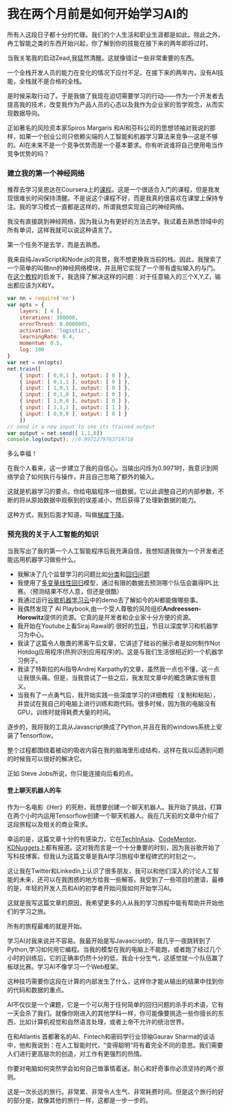 # 我在两个月前是如何开始学习AI的

所有人这段日子都十分的忙碌。我们的个人生活和职业生涯都是如此。除此之外，冉工智能之类的东西开始兴起，你了解到你的技能在接下来的两年即将过时。

当我关笔我的启动Zead,我猛然清醒。这就像错过一些非常重要的东西。

一个全栈开发人员的能力在变化的情况下应付不足。在接下来的两年内，没有Al技能，全栈就不是合格的全栈。

是时候采取行动了。于是我做了我现在迫切需要学习的行动——作为一个开发者去提高我的技术，改变我作为产品人员的心态以及我作为企业家的哲学观念，从而实现数据导向。

正如著名的风险资本家Spiros Margaris 和Al和芬科公司的思想领袖对我说的那样，如果一个创业公司只依赖尖端的人工智能和机器学习算法来竞争—这是不够的。Al在未来不是一个竞争优势而是一个基本要求。你有听说谁将自己使用电当作竞争优势的吗？

### 建立我的第一个神经网络

推荐去学习吴恩达在Coursera上的[课程](https://www.coursera.org/learn/machine-learning)。这是一个很适合入门的课程，但是我发现很难长时间保持清醒。不是说这个课程不好，而是我真的很喜欢在课堂上保持专注。我的学习模式一直都是这样的，所谓我想实现自己的神经网络。

我没有直接跳到神经网络，因为我认为有更好的方法去学。我试着去熟悉领域中的所有单词，这样我就可以说这种语言了。

第一个任务不是去学，而是去熟悉。

我来自纯JavaScript和Node.js的背景，我不想更换我当前的栈。因此，我搜索了一个简单的叫做nn的神经网络模块，并且用它实现了一个带有虚拟输入的与门。在[这个教程](https://medium.com/technology-invention-and-more/how-to-build-a-simple-neural-network-in-9-lines-of-python-code-cc8f23647ca1)的启发下，我选择了解决这样的问题：对于任意输入的三个X,Y,Z，输出都应该为X和Y。

```javascript
var nn = require('nn')
var opts = {
    layers: [ 4 ],
    iterations: 300000,
    errorThresh: 0.0000005,
    activation: 'logistic',
    learningRate: 0.4,
    momentum: 0.5,
    log: 100   
}
var net = nn(opts)
net.train([
    { input: [ 0,0,1 ], output: [ 0 ] },
    { input: [ 0,1,1 ], output: [ 0 ] },            
    { input: [ 1,0,1 ], output: [ 0 ] },
    { input: [ 0,1,0 ], output: [ 0 ] },
    { input: [ 1,0,0 ], output: [ 0 ] },
    { input: [ 1,1,1 ], output: [ 1 ] },
    { input: [ 0,0,0 ], output: [ 0 ] }
    ])
// send it a new input to see its trained output
var output = net.send([ 1,1,0]) 
console.log(output); //0.9971279763719718
```

多么幸福！

在我个人看来，这一步建立了我的自信心。当输出闪烁为0.9971时，我意识到网络学会了如何执行与操作，并且自己忽略了额外的输入。

这就是机器学习的要点。你给电脑程序一组数据，它以此调整自己的内部参数，不断的将从原始数据中观察到的误差减小，然后获得了处理新数据的能力。

这种方式，我到后面才知道，叫做[梯度下降](https://en.wikipedia.org/wiki/Gradient_descent)。

### 预充我的关于人工智能的知识

当我写出了我的第一个人工智能程序后我充满自信，我想知道我做为一个开发者还能运用机器学习做些什么。

- 我解决了几个监督学习的问题比如[分类](https://en.wikipedia.org/wiki/Logistic_regression)和[回归问题](https://en.wikipedia.org/wiki/Linear_regression)
- 我使用了[多变量线性回归](https://www.hackerearth.com/practice/machine-learning/linear-regression/multivariate-linear-regression-1/tutorial/)模型，通过有限的数据去预测哪个队伍会赢得IPL比赛。（预测结果不尽人意，但还是很酷）
- 我通过运行[谷歌机器学习云](https://cloud.google.com/products/machine-learning/)中的demo去了解如今的Al都能做哪些事。
- 我偶然发现了 AI Playbook,由一个受人尊敬的风险组织**Andreessen-Horowitz**提供的资源。它真的是开发者和企业家十分方便的资源。
- 我开始在Youtube上看Siraj Rawal的 很好的[节目](https://www.youtube.com/channel/UCWN3xxRkmTPmbKwht9FuE5A)，节目以深度学习和机器学习为中心。
- 我读了这篇令人敬畏的黑客午后文章，它讲述了硅谷的展示者是如何制作Not Hotdog应用程序(热狗识别应用程序)的。这是与我们生活很相近的一个机器学习例子。
- 我读了特斯拉的Ai指导Andrej Karpathy的文章，虽然我一点也不懂，这一点让我很头痛。但是，当我尝试了一些之后，我发现文章中的概念确实很有意义。
- 当我有了一点勇气后，我开始实践一些深度学习的详细教程（复制和粘贴），并尝试在我自己的电脑上进行训练和跑代码。很多时候，因为我的电脑没有GPU，训练时就得耗费大量的时间。

逐步的，我将我的工具从Javascript换成了Python,并且在我的windows系统上安装了Tensorflow。

整个过程都围绕着被动的吸收内容在我的脑海里形成结构，这样在我以后遇到问题的时候我可以很好的解决它。

正如 Steve Jobs所说，你只能连接向后看的点。

#### 登上聊天机器人的车

作为一名电影《Her》的死粉，我想要创建一个聊天机器人。我开始了挑战，打算在两个小时内运用Tensorflow创建一个聊天机器人。我在几天前的文章中介绍了这段旅程以及相关的商业需求。

幸运的是，这篇文章十分的有感染力，它在[TechlnAsia](https://www.techinasia.com/talk/built-chatbot-2-hours)、[CodeMentor](https://www.codementor.io/shivalgupta1/i-built-a-chatbot-in-2-hours-and-this-is-what-i-learned-be677twav)、[KDNuggets](http://www.kdnuggets.com/2017/09/chatbot-2-hours-what-i-learned.html)上都有报道。这对我而言是一个十分重要的时刻，因为我谷歌开始了写科技博客。但我认为这篇文章是我AI学习旅程中里程碑式的时刻之一。

这让我在Twitter和Linkedln上认识了很多朋友，我可以和他们深入的讨论人工智能的未来，还可以在我困惑的地方给我一些解答。我受到了一些项目的邀请，最棒的是，年轻的开发人员和AI的初学者开始问我如何开始学习AI。

这就是我写这篇文章的原因，我希望更多的人从我的学习旅程中能有帮助并开始他们的学习之旅。

所有的旅程最难的就是开始。



学习AI对我来说并不容易。我最开始是写Javascript的，我几乎一夜跳转到了Python,学习如何用它编程。当我的模型在我的电脑上不能跑，或者跑了经过几个小时的训练后，它的正确率仍然十分的低，我会十分生气，这感觉就一个队伍赢了板球比赛。学习AI不像学习一个Web框架。

这种技巧需要你这段在计算的内部发生了什么，这样你才能从输出的结果中找到你的代码和数据的重点。

AI不仅仅是一个课题，它是一个可以用于任何简单的回归问题的杀手的术语，它有一天会杀了我们。就像你刚进入的其他学科一样，你可能像要挑选一些你擅长的东西，比如计算机视觉和自然语言处理，或者上帝不允许的统治世界。

在和Atlantis 首都著名的AI、Fintech和密码学行业领袖Gaurav Sharma的谈话中，他和我说到：在人工智能时代，“变得聪明”将有着完全不同的意思。我们需要人们进行更高层次的创造，对工作有更强烈的热情。

你要对电脑如何突然学会如何自己做事情着迷。耐心和好奇事你必须坚持的两个原则。

这是一次长远的旅行。非常累、非常令人生气、非常耗费时间。但是这个旅行的好的部分是，就像其他的旅行一样，这都是一步一步的。

